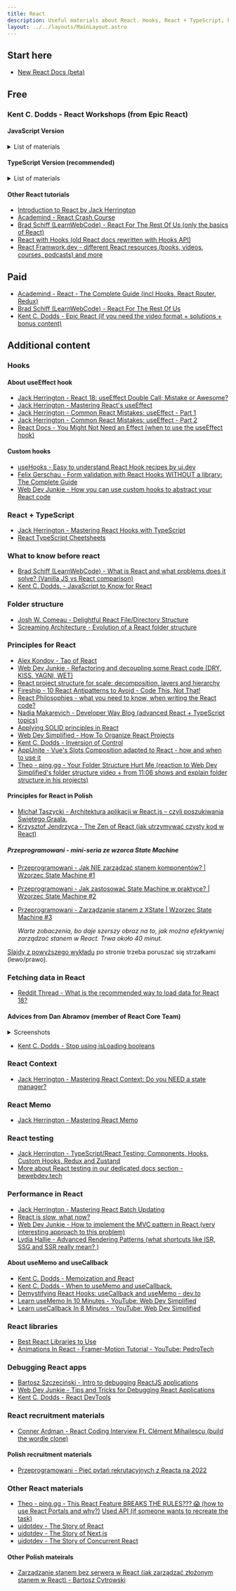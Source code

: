 ```yaml
---
title: React
description: Useful materials about React. Hooks, React + TypeScript, best practices, testing and more.
layout: ../../layouts/MainLayout.astro
---
```


## Start here

- [New React Docs (beta)](https://beta.reactjs.org/)

## Free

### Kent C. Dodds - React Workshops (from Epic React)

#### JavaScript Version

<details>
<summary>List of materials</summary>

- [React Fundamentals](https://github.com/kentcdodds/react-fundamentals)
- [React Hooks](https://github.com/kentcdodds/react-hooks)
- [Advanced React Hooks](https://github.com/kentcdodds/advanced-react-hooks)
- [Advanced React Patterns](https://github.com/kentcdodds/advanced-react-patterns)
- [React Performance](https://github.com/kentcdodds/react-performance)
- [Testing React Apps](https://github.com/kentcdodds/testing-react-apps)
- [React Suspence](https://github.com/kentcdodds/react-suspense)
- [Build an Epic React App (Bookshelf)](https://github.com/kentcdodds/bookshelf)

</details>

#### TypeScript Version **(recommended)**

<details>
<summary>List of materials</summary>

- [React Fundamentals](https://github.com/Willaiem/react-fundamentals-typescript)
- [React Hooks](https://github.com/Willaiem/react-hooks-typescript)

</details>

#### Other React tutorials

- [Introduction to React by Jack Herrington](https://www.youtube.com/playlist?list=PLNqp92_EXZBKa1U7JbgUwBnDk3XzYDvXe)
- [Academind - React Crash Course](https://www.youtube.com/watch?v=Dorf8i6lCuk)
- [Brad Schiff (LearnWebCode) - React For The Rest Of Us (only the basics of React)](https://www.youtube.com/playlist?list=PLpcSpRrAaOaqONih-vl45TkLRgRzELLvI)
- [React with Hooks (old React docs rewritten with Hooks API)](https://reactwithhooks.netlify.app/)
- [React Framwork.dev - different React resources (books, videos, courses, podcasts) and more](https://react.framework.dev/)

## Paid

- [Academind - React - The Complete Guide (incl Hooks, React Router, Redux)](https://www.udemy.com/course/react-the-complete-guide-incl-redux/)
- [Brad Schiff (LearnWebCode) - React For The Rest Of Us](https://www.udemy.com/course/react-for-the-rest-of-us/)
- [Kent C. Dodds - Epic React (if you need the video format + solutions + bonus content)](https://epicreact.dev/)

## Additional content

### Hooks

#### About useEffect hook

- [Jack Herrington - React 18: useEffect Double Call; Mistake or Awesome?](https://www.youtube.com/watch?v=j8s01ThR7bQ)
- [Jack Herrington - Mastering React's useEffect](https://www.youtube.com/watch?v=dH6i3GurZW8)
- [Jack Herrington - Common React Mistakes: useEffect - Part 1](https://www.youtube.com/watch?v=lStfMBiWROQ)
- [Jack Herrington - Common React Mistakes: useEffect - Part 2](https://www.youtube.com/watch?v=F-0SZ_TicXA)
- [React Docs - You Might Not Need an Effect (when to use the useEffect hook)](https://beta.reactjs.org/learn/you-might-not-need-an-effect)

#### Custom hooks

- [useHooks - Easy to understand React Hook recipes by ui.dev](https://usehooks.com/)
- [Felix Gerschau - Form validation with React Hooks WITHOUT a library: The Complete Guide](https://felixgerschau.com/react-hooks-form-validation-typescript/)
- [Web Dev Junkie - How you can use custom hooks to abstract your React code](https://www.youtube.com/watch?v=S2rzM9IQVdg)

### React + TypeScript

- [Jack Herrington - Mastering React Hooks with TypeScript](https://www.youtube.com/watch?v=zM_ZiSl2n2E)
- [React TypeScript Cheetsheets](https://github.com/typescript-cheatsheets/react)

### What to know before react

- [Brad Schiff (LearnWebCode) - What is React and what problems does it solve? (Vanilla JS vs React comparison)](https://www.youtube.com/watch?v=fZpINicCPRY)
- [Kent C. Dodds. - JavaScript to Know for React](https://kentcdodds.com/blog/javascript-to-know-for-react)

### Folder structure

- [Josh W. Comeau - Delightful React File/Directory Structure](https://www.joshwcomeau.com/react/file-structure/)
- [Screaming Architecture - Evolution of a React folder structure](https://dev.to/profydev/screaming-architecture-evolution-of-a-react-folder-structure-4g25)

### Principles for React

- [Alex Kondov - Tao of React](https://alexkondov.com/tao-of-react/)
- [Web Dev Junkie - Refactoring and decoupling some React code (DRY, KISS, YAGNI, WET)](https://www.youtube.com/watch?v=lU9lzM3rt5w)
- [React project structure for scale: decomposition, layers and hierarchy](https://www.developerway.com/posts/react-project-structure)
- [Fireship - 10 React Antipatterns to Avoid - Code This, Not That!](https://www.youtube.com/watch?v=b0IZo2Aho9Y&t=275s)
- [React Philosophies - what you need to know, when writing the React code?](https://github.com/mithi/react-philosophies)
- [Nadia Makarevich - Developer Way Blog (advanced React + TypeScript topics)](https://developerway.com/)
- [Applying SOLID principles in React](https://medium.com/dailyjs/applying-solid-principles-in-react-14905d9c5377)
- [Web Dev Simplified - How To Organize React Projects](https://youtu.be/UUga4-z7b6s)
- [Kent C. Dodds - Inversion of Control](https://kentcdodds.com/blog/inversion-of-control)
- [AppUnite - Vue's Slots Composition adapted to React - how and when to use it](https://appunite.com/blog/composition-known-as-slots-in-react)
- [Theo - ping.gg - Your Folder Structure Hurt Me (reaction to Web Dev Simplified's folder structure video + from 11:06 shows and explain folder structure in his projects)](https://www.youtube.com/watch?v=86i8ZODqMlI)

#### Principles for React in Polish

- [Michał Taszycki - Architektura aplikacji w React.js – czyli poszukiwania Świętego Graala.](https://www.youtube.com/watch?v=eeJF8PdpOko)
- [Krzysztof Jendrzyca - The Zen of React (jak utrzymywać czysty kod w React)](https://festiwal.devmastery.pl/zen/)

##### Przeprogramowani - mini-seria ze wzorca State Machine

- [Przeprogramowani - Jak NIE zarządzać stanem komponentów? | Wzorzec State Machine #1](https://www.youtube.com/watch?v=R-Bmdlk-hJY)
- [Przeprogramowani - Jak zastosować State Machine w praktyce? | Wzorzec State Machine #2](https://www.youtube.com/watch?v=XRUFIQgOXJQ)
- [Przeprogramowani - Zarządzanie stanem z XState | Wzorzec State Machine #3](https://www.youtube.com/watch?v=AIN-_KgU4BQ)

  _Warte zobaczenia, bo daje szerszy obraz na to, jak można efektywniej zarządzać stanem w React._
  _Trwa około 40 minut._

[Slajdy z powyższego wykładu](https://thezenofreact.com/) po stronie trzeba poruszać się strzałkami (lewo/prawo).

### Fetching data in React

- [Reddit Thread - What is the recommended way to load data for React 18?](https://www.reddit.com/r/reactjs/comments/vi6q6f/what_is_the_recommended_way_to_load_data_for/)

#### Advices from Dan Abramov (member of React Core Team)

<details>
<summary>
Screenshots
</summary>

<img src="/images/react/react-fetching-1_3.webp" alt="First advice about the React fetching" loading="lazy">
<img src="/images/react/react-fetching-2_3.webp" alt="Second advice about the React fetching" loading="lazy">
<img src="/images/react/react-fetching-3_3.webp" alt="Third advice about the React fetching" loading="lazy">

</details>

- [Kent C. Dodds - Stop using isLoading booleans](https://kentcdodds.com/blog/stop-using-isloading-booleans)

### React Context

- [Jack Herrington - Mastering React Context: Do you NEED a state manager?](https://www.youtube.com/watch?v=MpdFj8MEuJA)

### React Memo

- [Jack Herrington - Mastering React Memo](https://www.youtube.com/watch?v=DEPwA3mv_R8)

### React testing

- [Jack Herrington - TypeScript/React Testing: Components, Hooks, Custom Hooks, Redux and Zustand](https://www.youtube.com/watch?v=bvdHVxqjv80)
- [More about React testing in our dedicated docs section - bewebdev.tech](https://bewebdev.tech/principles/testing)

### Performance in React

- [Jack Herrington - Mastering React Batch Updating](https://www.youtube.com/watch?v=MlDTHzK1vKI)
- [React is slow, what now?](https://nosleepjavascript.com/react-performance/)
- [Web Dev Junkie - How to implement the MVC pattern in React (very interesting approach to this problem)](https://www.youtube.com/watch?v=LIlTrgVz4QA)
- [Lydia Hallie - Advanced Rendering Patterns (what shortcuts like ISR, SSG and SSR really mean? )](https://www.youtube.com/watch?v=PN1HgvAOmi8)

#### About useMemo and useCallback

- [Kent C. Dodds - Memoization and React](https://epicreact.dev/memoization-and-react/)
- [Kent C. Dodds - When to useMemo and useCallback.](https://kentcdodds.com/blog/usememo-and-usecallback)
- [Demystifying React Hooks: useCallback and useMemo - dev.to](https://dev.to/milu_franz/demystifying-react-hooks-usecallback-and-usememo-1a8j)
- [Learn useMemo In 10 Minutes - YouTube: Web Dev Simplified](https://www.youtube.com/watch?v=THL1OPn72vo)
- [Learn useCallback In 8 Minutes - YouTube: Web Dev Simplified](https://www.youtube.com/watch?v=_AyFP5s69N4)

### React libraries

- [Best React Libraries to Use](https://www.reddit.com/r/reactjs/comments/vxklim/best_react_libraries_to_use_in_2022/)
- [Animations In React - Framer-Motion Tutorial - YouTube: PedroTech](https://www.youtube.com/watch?v=GOuwOI-WSkE)

### Debugging React apps

- [Bartosz Szczeciński - Intro to debugging ReactJS applications](https://medium.com/@baphemot/intro-to-debugging-reactjs-applications-67cf7a50b3dd)
- [Web Dev Junkie - Tips and Tricks for Debugging React Applications](https://www.youtube.com/watch?v=UXDAp0ILOwg)
- [Kent C. Dodds - React DevTools](https://kentcdodds.com/blog/react-devtools)

### React recruitment materials

- [Conner Ardman - React Coding Interview Ft. Clément Mihailescu (build the wordle clone)](https://www.youtube.com/watch?v=5xf4_Kx7azg)

#### Polish recruitment materials

- [Przeprogramowani - Pięć pytań rekrutacyjnych z Reacta na 2022](https://www.youtube.com/watch?v=ObNaZr9frxY)

### Other React materials

- [Theo - ping.gg - This React Feature BREAKS THE RULES??? 😱 (how to use React Portals and why?)](https://www.youtube.com/watch?v=IgJcK0SbiLM) [Used API (if someone wants to recreate the task)](https://api.frontendexpert.io/api/fe/wordle-words)
- [uidotdev - The Story of React](https://www.youtube.com/watch?v=Wm_xI7KntDs)
- [uidotdev - The Story of Next.js](https://www.youtube.com/watch?v=BILxV_vrZO0)
- [uidotdev - The Story of Concurrent React](https://www.youtube.com/watch?v=NZoRlVi3MjQ)

#### Other Polish mateirals

- [Zarządzanie stanem bez serwera w React (jak zarządzać złożonym stanem w React) - Bartosz Cytrowski](https://festiwal.devmastery.pl/stan/)
